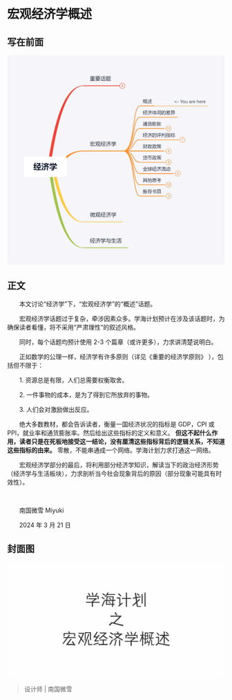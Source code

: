 # 宏观经济学概述

## 写在前面

![](https://raw.githubusercontent.com/TinySnow/GithubImageHosting/main/blog/patchouli-project/economics/宏观经济学概述.png)

## 正文

　　本文讨论“经济学”下，“宏观经济学”的“概述”话题。

　　宏观经济学话题过于复杂，牵涉因素众多。学海计划预计在涉及该话题时，为确保读者看懂，将不采用“严肃理性”的叙述风格。

　　同时，每个话题均预计使用 2-3 个篇章（或许更多），力求讲清楚说明白。

　　正如数学的公理一样，经济学有许多原则（详见《重要的经济学原则》 ），包括但不限于：

　　1. 资源总是有限，人们总需要权衡取舍。

　　2. 一件事物的成本，是为了得到它所放弃的事物。

　　3. 人们会对激励做出反应。

　　绝大多数教材，都会告诉读者，衡量一国经济状况的指标是 GDP，CPI 或 PPI，就业率和通货膨胀率。然后给出这些指标的定义和意义。 **但这不起什么作用，读者只是在死板地接受这一结论，没有厘清这些指标背后的逻辑关系，不知道这些指标的由来。** 零散，不能串通成一个网络。学海计划力求打通这一网络。

　　宏观经济学部分的最后，将利用部分经济学知识，解读当下的政治经济形势（经济学与生活板块），力求剖析当今社会现象背后的原因（部分现象可能具有时效性）。

<br />

　　南国微雪 Miyuki

　　2024 年 3 月 21 日

## 封面图

![](https://raw.githubusercontent.com/TinySnow/GithubImageHosting/main/blog/patchouli-project/economics/宏观经济学概述.jpg)

> 设计师 | 南国微雪